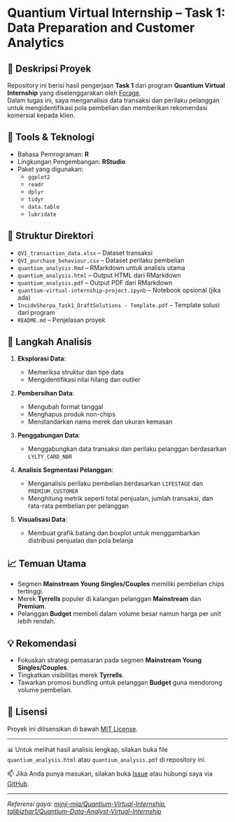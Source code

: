 # Quantium Virtual Internship – Task 1: Data Preparation and Customer Analytics

## 📌 Deskripsi Proyek

Repository ini berisi hasil pengerjaan **Task 1** dari program **Quantium Virtual Internship** yang diselenggarakan oleh [Forage](https://www.theforage.com/).  
Dalam tugas ini, saya menganalisis data transaksi dan perilaku pelanggan untuk mengidentifikasi pola pembelian dan memberikan rekomendasi komersial kepada klien.

## 🧰 Tools & Teknologi

- Bahasa Pemrograman: **R**
- Lingkungan Pengembangan: **RStudio**
- Paket yang digunakan:
  - `ggplot2`
  - `readr`
  - `dplyr`
  - `tidyr`
  - `data.table`
  - `lubridate`

## 📂 Struktur Direktori

- `QVI_transaction_data.xlsx` – Dataset transaksi
- `QVI_purchase_behaviour.csv` – Dataset perilaku pembelian
- `quantium_analysis.Rmd` – RMarkdown untuk analisis utama
- `quantium_analysis.html` – Output HTML dari RMarkdown
- `quantium_analysis.pdf` – Output PDF dari RMarkdown
- `quantium-virtual-internship-project.ipynb` – Notebook opsional (jika ada)
- `InsideSherpa_Task1_DraftSolutions - Template.pdf` – Template solusi dari program
- `README.md` – Penjelasan proyek


## 🧪 Langkah Analisis

1. **Eksplorasi Data**:
   - Memeriksa struktur dan tipe data
   - Mengidentifikasi nilai hilang dan outlier

2. **Pembersihan Data**:
   - Mengubah format tanggal
   - Menghapus produk non-chips
   - Menstandarkan nama merek dan ukuran kemasan

3. **Penggabungan Data**:
   - Menggabungkan data transaksi dan perilaku pelanggan berdasarkan `LYLTY_CARD_NBR`

4. **Analisis Segmentasi Pelanggan**:
   - Menganalisis perilaku pembelian berdasarkan `LIFESTAGE` dan `PREMIUM_CUSTOMER`
   - Menghitung metrik seperti total penjualan, jumlah transaksi, dan rata-rata pembelian per pelanggan

5. **Visualisasi Data**:
   - Membuat grafik batang dan boxplot untuk menggambarkan distribusi penjualan dan pola belanja

## 📈 Temuan Utama

- Segmen **Mainstream Young Singles/Couples** memiliki pembelian chips tertinggi.
- Merek **Tyrrells** populer di kalangan pelanggan **Mainstream** dan **Premium**.
- Pelanggan **Budget** membeli dalam volume besar namun harga per unit lebih rendah.

## 💡 Rekomendasi

- Fokuskan strategi pemasaran pada segmen **Mainstream Young Singles/Couples**.
- Tingkatkan visibilitas merek **Tyrrells**.
- Tawarkan promosi bundling untuk pelanggan **Budget** guna mendorong volume pembelian.

## 📜 Lisensi

Proyek ini dilisensikan di bawah [MIT License](LICENSE).

---

📊 Untuk melihat hasil analisis lengkap, silakan buka file `quantium_analysis.html` atau `quantium_analysis.pdf` di repository ini.

📫 Jika Anda punya masukan, silakan buka [Issue](https://github.com/sayidmufaqih/quantium-internship-task1/issues) atau hubungi saya via [GitHub](https://github.com/sayidmufaqih).

---

*Referensi gaya: [minji-mia/Quantium-Virtual-Internship](https://github.com/minji-mia/Quantium-Virtual-Internship), [talibizhar1/Quantium-Data-Analyst-Virtual-Internship](https://github.com/talibizhar1/Quantium-Data-Analyst-Virtual-Internship)*

